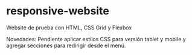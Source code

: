# responsive-website
 Website de prueba con HTML, CSS Grid y Flexbox 

Novedades:
Pendiente aplicar estilos CSS para versión tablet y mobile y agregar secciones para redirigir desde el menú.
